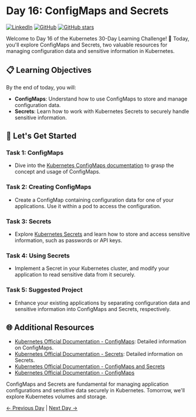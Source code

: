 # Day 16: ConfigMaps and Secrets
[![LinkedIn](https://img.shields.io/badge/Connect%20with%20me%20on-LinkedIn-blue.svg)](https://www.linkedin.com/in/aman-devops/)
[![GitHub](https://img.shields.io/github/stars/AmanPathak-DevOps.svg?style=social)](https://github.com/AmanPathak-DevOps)
[![GitHub stars](https://img.shields.io/github/stars/AmanPathak-DevOps/30DaysOfKubernetes)](https://github.com/AmanPathak-DevOps/30DaysOfKubernetes/stargazers)

Welcome to Day 16 of the Kubernetes 30-Day Learning Challenge! 🚀 Today, you'll explore ConfigMaps and Secrets, two valuable resources for managing configuration data and sensitive information in Kubernetes.

## 📋 Learning Objectives

By the end of today, you will:
- **ConfigMaps**: Understand how to use ConfigMaps to store and manage configuration data.
- **Secrets**: Learn how to work with Kubernetes Secrets to securely handle sensitive information.

## 🚀 Let's Get Started

### Task 1: ConfigMaps
- Dive into the [Kubernetes ConfigMaps documentation](https://kubernetes.io/docs/concepts/configuration/configmap/) to grasp the concept and usage of ConfigMaps.

### Task 2: Creating ConfigMaps
- Create a ConfigMap containing configuration data for one of your applications. Use it within a pod to access the configuration.

### Task 3: Secrets
- Explore [Kubernetes Secrets](https://kubernetes.io/docs/concepts/configuration/secret/) and learn how to store and access sensitive information, such as passwords or API keys.

### Task 4: Using Secrets
- Implement a Secret in your Kubernetes cluster, and modify your application to read sensitive data from it securely.

### Task 5: Suggested Project
- Enhance your existing applications by separating configuration data and sensitive information into ConfigMaps and Secrets, respectively.

## 🌐 Additional Resources

- [Kubernetes Official Documentation - ConfigMaps](https://kubernetes.io/docs/concepts/configuration/configmap/): Detailed information on ConfigMaps.
- [Kubernetes Official Documentation - Secrets](https://kubernetes.io/docs/concepts/configuration/secret/): Detailed information on Secrets.
- [Kubernetes Official Documentation - ConfigMaps and Secrets](https://youtu.be/FAnQTgr04mU?si=hr7HNw9Qkl7sfLJx)
- [Kubernetes Official Documentation - ConfigMaps](https://youtu.be/f-DqMTxs5z8?si=VeFHJHcX2nyVnUYU)

ConfigMaps and Secrets are fundamental for managing application configurations and sensitive data securely in Kubernetes. Tomorrow, we'll explore Kubernetes volumes and storage.

[← Previous Day](../Day15/README.md) | [Next Day →](../Day17/README.md)